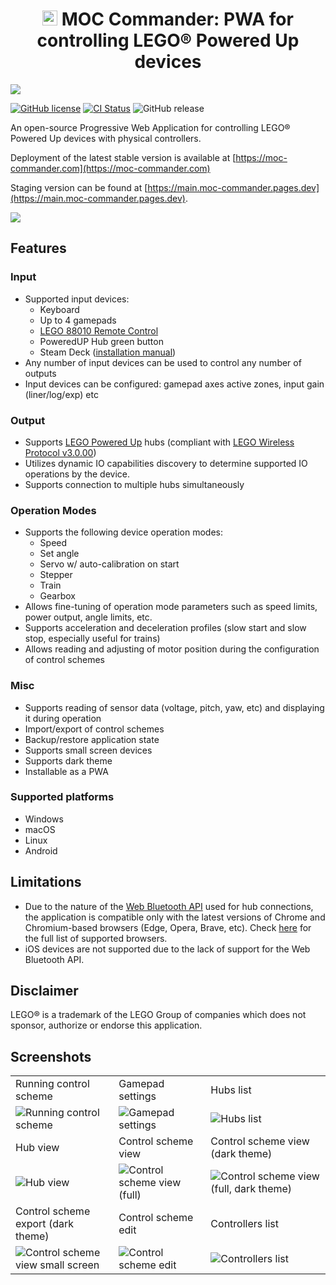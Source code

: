 <h1 align="center">
<img src="https://raw.githubusercontent.com/nvsukhanov/MOC-Commander/main/src/assets/favicon.svg" width="24" height="24"/>
MOC Commander: PWA for controlling LEGO® Powered Up devices
</h1>

<img src="https://raw.github.com/nvsukhanov/nvsukhanov.github.io/main/moc-commander/header.png?raw=True"/>

[![GitHub license](https://img.shields.io/github/license/nvsukhanov/MOC-Commander)](https://github.com/nvsukhanov/MOC-Commander/blob/main/LICENSE.md)
[![CI Status](https://github.com/nvsukhanov/MOC-Commander/actions/workflows/ci.yml/badge.svg)](https://github.com/nvsukhanov/MOC-Commander/actions)
![GitHub release](https://img.shields.io/github/v/release/nvsukhanov/MOC-Commander)

An open-source Progressive Web Application for controlling LEGO® Powered Up devices with physical controllers.

Deployment of the latest stable version is available at [https://moc-commander.com](https://moc-commander.com)

Staging version can be found at [https://main.moc-commander.pages.dev](https://main.moc-commander.pages.dev).

<img src="https://github.com/nvsukhanov/nvsukhanov.github.io/blob/main/moc-commander/sd-tracks.gif?raw=True"/>

## Features

### Input

- Supported input devices:
  - Keyboard
  - Up to 4 gamepads
  - [LEGO 88010 Remote Control](https://www.lego.com/en-us/product/remote-control-88010)
  - PoweredUP Hub green button
  - Steam Deck ([installation manual](https://moc-commander.com/steam-deck))
- Any number of input devices can be used to control any number of outputs
- Input devices can be configured: gamepad axes active zones, input gain (liner/log/exp) etc

### Output

- Supports [LEGO Powered Up](https://www.lego.com/en-us/themes/powered-up/about) hubs (compliant
  with [LEGO Wireless Protocol v3.0.00](https://lego.github.io/lego-ble-wireless-protocol-docs/index.html))
- Utilizes dynamic IO capabilities discovery to determine supported IO operations by the device.
- Supports connection to multiple hubs simultaneously

### Operation Modes

- Supports the following device operation modes:
  - Speed
  - Set angle
  - Servo w/ auto-calibration on start
  - Stepper
  - Train
  - Gearbox
- Allows fine-tuning of operation mode parameters such as speed limits, power output, angle limits, etc.
- Supports acceleration and deceleration profiles (slow start and slow stop, especially useful for trains)
- Allows reading and adjusting of motor position during the configuration of control schemes

### Misc

- Supports reading of sensor data (voltage, pitch, yaw, etc) and displaying it during operation
- Import/export of control schemes
- Backup/restore application state
- Supports small screen devices
- Supports dark theme
- Installable as a PWA

### Supported platforms

- Windows
- macOS
- Linux
- Android

## Limitations

- Due to the nature of the [Web Bluetooth API](https://developer.mozilla.org/en-US/docs/Web/API/Web_Bluetooth_API) used
  for hub connections, the application is compatible only with the latest versions of Chrome and Chromium-based
  browsers (Edge, Opera, Brave, etc). Check [here](https://caniuse.com/web-bluetooth) for the full list of supported
  browsers.
- iOS devices are not supported due to the lack of support for the Web Bluetooth API.

## Disclaimer

LEGO® is a trademark of the LEGO Group of companies which does not sponsor, authorize or endorse this application.

## Screenshots

|                                                                                                                                            |                                                                                                                               |                                                                                                                                                |
| ------------------------------------------------------------------------------------------------------------------------------------------ | ----------------------------------------------------------------------------------------------------------------------------- | ---------------------------------------------------------------------------------------------------------------------------------------------- |
| Running control scheme                                                                                                                     | Gamepad settings                                                                                                              | Hubs list                                                                                                                                      |
| ![Running control scheme](https://raw.github.com/nvsukhanov/nvsukhanov.github.io/main/moc-commander/cs-run-sensors.png?raw=True)           | ![Gamepad settings](https://raw.github.com/nvsukhanov/nvsukhanov.github.io/main/moc-commander/gamepad-full.png?raw=True)      | ![Hubs list](https://raw.github.com/nvsukhanov/nvsukhanov.github.io/main/moc-commander/hubs-full.png?raw=True)                                 |
| Hub view                                                                                                                                   | Control scheme view                                                                                                           | Control scheme view (dark theme)                                                                                                               |
| ![Hub view](https://raw.github.com/nvsukhanov/nvsukhanov.github.io/main/moc-commander/hub-full.png?raw=True)                               | ![Control scheme view (full)](https://raw.github.com/nvsukhanov/nvsukhanov.github.io/main/moc-commander/cs-full.png?raw=True) | ![Control scheme view (full, dark theme)](https://raw.github.com/nvsukhanov/nvsukhanov.github.io/main/moc-commander/cs-dark-full.png?raw=True) |
| Control scheme export (dark theme)                                                                                                         | Control scheme edit                                                                                                           | Controllers list                                                                                                                               |
| ![Control scheme view small screen](https://raw.github.com/nvsukhanov/nvsukhanov.github.io/main/moc-commander/cs-export-dark.png?raw=True) | ![Control scheme edit](https://raw.github.com/nvsukhanov/nvsukhanov.github.io/main/moc-commander/cs-edit-full.png?raw=True)   | ![Controllers list](https://raw.github.com/nvsukhanov/nvsukhanov.github.io/main/moc-commander/controllers-full.png?raw=True)                   |
